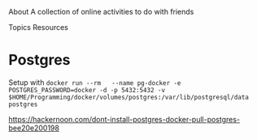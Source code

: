 About
A collection of online activities to do with friends

Topics
Resources


# Postgres

Setup with `docker run --rm   --name pg-docker -e POSTGRES_PASSWORD=docker -d -p 5432:5432 -v $HOME/Programming/docker/volumes/postgres:/var/lib/postgresql/data  postgres`

https://hackernoon.com/dont-install-postgres-docker-pull-postgres-bee20e200198